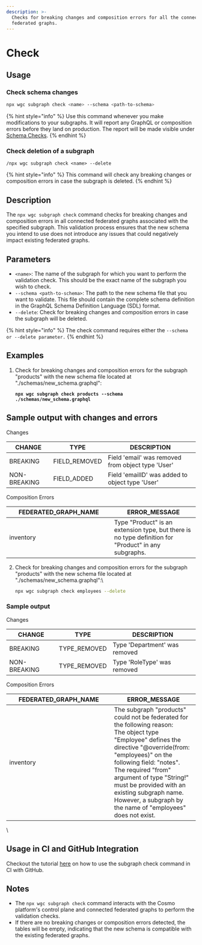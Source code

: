 ```yaml
---
description: >-
  Checks for breaking changes and composition errors for all the connected
  federated graphs.
---
```


# Check

## Usage

### Check schema changes

```bash
npx wgc subgraph check <name> --schema <path-to-schema>
```

{% hint style="info" %}
Use this command whenever you make modifications to your subgraphs. It will report any GraphQL or composition errors before they land on production. The report will be made visible under [Schema Checks](../../studio/schema-checks.md).
{% endhint %}

### Check deletion of a subgraph

```
/npx wgc subgraph check <name> --delete
```

{% hint style="info" %}
This command will check any breaking changes or composition errors in case the subgraph is deleted.
{% endhint %}

## Description

The `npx wgc subgraph check` command checks for breaking changes and composition errors in all connected federated graphs associated with the specified subgraph. This validation process ensures that the new schema you intend to use does not introduce any issues that could negatively impact existing federated graphs.

## Parameters

* `<name>`: The name of the subgraph for which you want to perform the validation check. This should be the exact name of the subgraph you wish to check.
* `--schema <path-to-schema>`: The path to the new schema file that you want to validate. This file should contain the complete schema definition in the GraphQL Schema Definition Language (SDL) format.
* `--delete`: Check for breaking changes and composition errors in case the subgraph will be deleted.

{% hint style="info" %}
The check command requires either the `--schema or --delete parameter.`
{% endhint %}

## Examples

1.  Check for breaking changes and composition errors for the subgraph "products" with the new schema file located at "./schemas/new\_schema.graphql":

    <pre class="language-sh"><code class="lang-sh"><strong>npx wgc subgraph check products --schema ./schemas/new_schema.graphql
    </strong></code></pre>

## Sample output with changes and errors

Changes

| CHANGE       | TYPE           | DESCRIPTION                                       |
| ------------ | -------------- | ------------------------------------------------- |
| BREAKING     | FIELD\_REMOVED | Field 'email' was removed from object type 'User' |
| NON-BREAKING | FIELD\_ADDED   | Field 'emailID' was added to object type 'User'   |

Composition Errors

<table><thead><tr><th width="263">FEDERATED_GRAPH_NAME</th><th>ERROR_MESSAGE</th></tr></thead><tbody><tr><td>inventory</td><td>Type "Product" is an extension type, but there is no type definition for "Product" in any subgraphs.</td></tr></tbody></table>

2.  Check for breaking changes and composition errors for the subgraph "products" with the new schema file located at "./schemas/new\_schema.graphql":\


    ```sh
    npx wgc subgraph check employees --delete
    ```



### Sample output

Changes

| CHANGE       | TYPE          | DESCRIPTION                   |
| ------------ | ------------- | ----------------------------- |
| BREAKING     | TYPE\_REMOVED | Type 'Department' was removed |
| NON-BREAKING | TYPE\_REMOVED | Type 'RoleType' was removed   |

Composition Errors

<table><thead><tr><th width="263">FEDERATED_GRAPH_NAME</th><th>ERROR_MESSAGE</th></tr></thead><tbody><tr><td>inventory</td><td>The subgraph "products" could not be federated for the following reason:<br>The object type "Employee" defines the directive "@override(from: "employees)" on the following field: "notes".<br>The required "from" argument of type "String!" must be provided with an existing subgraph name.<br>However, a subgraph by the name of "employees" does not exist.</td></tr></tbody></table>

\


## Usage in CI and GitHub Integration

Checkout the tutorial [here](../../tutorial/pr-based-workflow-for-federation.md) on how to use the subgraph check command in CI with GitHub.

## Notes

* The `npx wgc subgraph check` command interacts with the Cosmo platform's control plane and connected federated graphs to perform the validation checks.
* If there are no breaking changes or composition errors detected, the tables will be empty, indicating that the new schema is compatible with the existing federated graphs.
